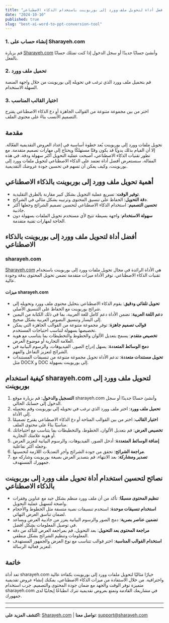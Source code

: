 ```yaml
---
title: "أفضل أداة لتحويل ملف وورد إلى بوربوينت باستخدام الذكاء الاصطناعي"
date: "2024-10-10"
published: true
slug: "best-ai-word-to-ppt-conversion-tool"
---
```


### 1. **إنشاء حساب على Sharayeh.com**

قم بزيارة [Sharayeh.com](https://sharayeh.com) وأنشئ حسابًا جديدًا أو سجل الدخول إذا كنت تمتلك حسابًا بالفعل.

### 2. **تحميل ملف وورد**

قم بتحميل ملف وورد الذي ترغب في تحويله إلى بوربوينت من خلال واجهة المنصة السهلة الاستخدام.

### 3. **اختيار القالب المناسب**

اختر من بين مجموعة متنوعة من القوالب الجاهزة أو دع الذكاء الاصطناعي يقترح التصميم الأنسب بناءً على محتوى الملف.


## مقدمة

تحويل ملفات وورد إلى بوربوينت يُعد خطوة أساسية في إعداد العروض التقديمية الفعّالة. إلا أن القيام بذلك يدويًا قد يكون وقتًا مستهلكًا ويحتاج إلى مهارات تصميم متقدمة. مع تطور تقنيات الذكاء الاصطناعي، أصبحت عملية التحويل أكثر سهولة ودقة. في هذه المقالة، سنستعرض أفضل أداة تعتمد على الذكاء الاصطناعي لتحويل ملفات وورد إلى بوربوينت، وكيف يمكن أن تسهم في تحسين جودة عروضك التقديمية.

## أهمية تحويل ملف وورد إلى بوربوينت بالذكاء الاصطناعي

- **توفير الوقت**: تسريع عملية التحويل بشكل كبير مقارنة بالطرق التقليدية.
- **دقة التحويل**: الحفاظ على تنسيق المحتوى وترتيبه بشكل مثالي في الشرائح.
- **تحسين التصميم**: استخدام الذكاء الاصطناعي لتحسين تصميم الشرائح وجعلها أكثر جاذبية.
- **سهولة الاستخدام**: واجهة بسيطة تتيح لأي مستخدم تحويل الملفات بسهولة دون الحاجة لمهارات تقنية متقدمة.

## أفضل أداة لتحويل ملف وورد إلى بوربوينت بالذكاء الاصطناعي

### **sharayeh.com**

[Sharayeh.com](https://sharayeh.com) هي الأداة الرائدة في مجال تحويل ملفات وورد إلى بوربوينت باستخدام تقنيات الذكاء الاصطناعي. توفر الأداة ميزات متقدمة تضمن تحويل المحتوى بدقة وجودة عالية.

#### ميزات sharayeh.com

- **تحويل تلقائي ودقيق**: يقوم الذكاء الاصطناعي بتحليل محتوى ملف وورد وتحويله إلى شرائح بوربوينت مع الحفاظ على التنسيق الأصلي.
- **دعم اللغة العربية**: تضمن الأداة دعم كامل للغة العربية، بما في ذلك الكتابة من اليمين إلى اليسار وتنسيق النصوص العربية بشكل صحيح.
- **قوالب تصميم جاهزة**: توفر مجموعة متنوعة من القوالب الجاهزة التي يمكن تخصيصها بسهولة لتناسب احتياجات المستخدم.
- **تخصيص متقدم**: يسمح بتعديل الألوان والخطوط والتخطيطات بما يتناسب مع هوية العلامة التجارية أو موضوع العرض.
- **دمج الوسائط المتعددة**: يسهل إدراج الصور، الفيديوهات، والرسوم البيانية في الشرائح لتعزيز التفاعل والفهم.
- **تحويل مستندات متعددة**: تدعم الأداة تحويل مجموعة متنوعة من تنسيقات المستندات مثل DOCX و DOC إلى بوربوينت بسهولة.

## كيفية استخدام sharayeh.com لتحويل ملف وورد إلى بوربوينت

1. **التسجيل والدخول**: قم بزيارة موقع sharayeh.com وأنشئ حسابًا جديدًا أو سجل الدخول إلى حسابك الحالي.
2. **تحميل ملف وورد**: اختر ملف وورد الذي ترغب في تحويله إلى بوربوينت وقم بتحميله إلى الأداة.
3. **اختيار القالب**: اختر من بين القوالب المتاحة أو دع الذكاء الاصطناعي يقترح تصميمًا مناسبًا بناءً على محتوى الملف.
4. **تخصيص العرض**: قم بتعديل الألوان، الخطوط، والتخطيطات بما يتناسب مع احتياجاتك أو هوية علامتك التجارية.
5. **إضافة الوسائط المتعددة**: أدخل الصور، الفيديوهات، والرسوم البيانية لتعزيز العرض وجعله أكثر تفاعلية.
6. **مراجعة الشرائح**: تحقق من جودة الشرائح وأجرِ التعديلات اللازمة لتحسينها.
7. **تصدير ومشاركة**: بعد الانتهاء، قم بتصدير العرض بصيغة بوربوينت وشاركه مع جمهورك المستهدف.

## نصائح لتحسين استخدام أداة تحويل ملف وورد إلى بوربوينت بالذكاء الاصطناعي

- **تنظيم المحتوى مسبقًا**: تأكد من أن ملف وورد منظم بشكل جيد مع عناوين وفقرات واضحة لتسهيل عملية التحويل.
- **استخدام تنسيقات موحدة**: استخدم تنسيقات نصية متسقة مثل الخطوط والأحجام لضمان تناسق العرض النهائي.
- **تضمين عناصر بصرية**: دمج الصور والرسوم البيانية يعزز من جاذبية العرض ويساعد في توصيل المعلومات بشكل أفضل.
- **مراجعة المحتوى بعد التحويل**: بعد التحويل، قم بمراجعة العرض للتأكد من دقة المعلومات وتنظيم الشرائح بشكل منطقي.
- **استخدام القوالب المناسبة**: اختر قوالب تتناسب مع نوع العرض والجمهور المستهدف لتعزيز فعالية الرسالة.

## خاتمة

تعد أداة sharayeh.com خيارًا مثاليًا لتحويل ملفات وورد إلى بوربوينت بكفاءة عالية واحترافية. من خلال الاستفادة من ميزات الذكاء الاصطناعي، يمكنك إنشاء عروض تقديمية متميزة توفر الوقت والجهد مع ضمان جودة المحتوى والتصميم. جرب استخدام sharayeh.com في مشاريعك القادمة وتمتع بعروض تقديمية تترك انطباعًا إيجابيًا لدى جمهورك.

---


---
**اكتشف المزيد على**: [Sharayeh.com](https://sharayeh.com) | **تواصل معنا**: [support@sharayeh.com](mailto:support@sharayeh.com)

